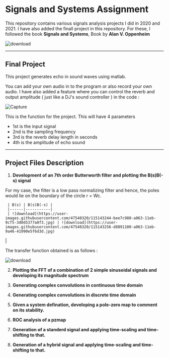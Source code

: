 # Signals and Systems Assignment

This repository contains various signals analysis projects I did in 2020 and 2021. I have also added the finall project in this repository. For these, I followed the book **Signals and Systems**, Book by **Alan V. Oppenheim**

![download](https://user-images.githubusercontent.com/47540320/115142847-88a94a80-a061-11eb-878f-788e19405bb8.jpg)

---

## Final Project

This project generates echo in sound waves using matlab.

You can add your own audio in to the program or also record your own audio. I have also added a feature where you can control the reverb and output amplitude ( just like a DJ's sound controller ) in the code : 

![Capture](https://user-images.githubusercontent.com/47540320/115142630-7aa6fa00-a060-11eb-8fe0-9611807dceee.JPG)

This is the function for the project. This will have 4 parameters
  * 1st is the input signal
  * 2nd is the sampling frequency
  * 3rd is the reverb delay length in seconds
  * 4th is the amplitude of echo sound

---

## Project Files Description

 1. **Development of an 7th order Butterworth filter and plotting the B(s)B(-s) signal**

For my case, the filter is a low pass normalizing filter and hence, the poles would lie on the boundary of the circle r = Wc.

     | B(s) | B(s)B(-s) |
     |------|-----------|
     | ![download](https://user-images.githubusercontent.com/47540320/115143244-bee7c980-a063-11eb-9cf5-3d0d5377a0f3.jpg) | ![download](https://user-images.githubusercontent.com/47540320/115143256-d8891100-a063-11eb-9a46-41990e5f6d3d.jpg)
|

The transfer function obtained is as follows :

![download](https://user-images.githubusercontent.com/47540320/115143293-125a1780-a064-11eb-9856-c7e3152bcd46.jpg)


 2. **Plotting the FFT of a combination of 2 simple sinusoidal signals and developing its magnitude spectrum**
 
 
 3. **Generating complex convolutions in continuous time domain**
 
 
 4. **Generating complex convolutions in discrete time domain**
 
 
 5. **Given a system defination, developing a pole-zero map to comment on its stability.**
 
 
 6. **ROC analysis of a pzmap**
 
 
 7. **Generation of a standerd signal and applying time-scaling and time-shifting to that.**
 
 
 8. **Generation of a hybrid signal and applying time-scaling and time-shifting to that.**
 
